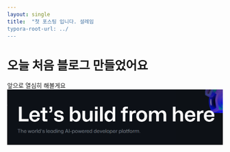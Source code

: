 ```yaml
---
layout: single
title:  "첫 포스팅 입니다. 설레임
typora-root-url: ../
---
```


#  오늘 처음 블로그 만들었어요

앞으로 열심히 해볼게요![20240306_111000](/images/2024-03-06-first/20240306_111000-1709694166028-4.png)

